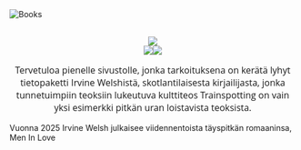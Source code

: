 <!DOCTYPE html>
<html lang="en">

<head>
    <meta charset="UTF-8">
    <meta name="viewport" content="width=device-width, initial-scale=1.0">
    <meta http-equiv="X-UA-Compatible" content="ie=edge">
    <link rel="stylesheet" href="./stylesheet.css">
    <link rel="icon" href="./favicon.ico" type="image/x-icon">
</head>

<body>
    <main>
        <div id="header"><img src="https://images.unsplash.com/photo-1526243741027-444d633d7365?q=80&w=1171&auto=format&fit=crop&ixlib=rb-4.0.3&ixid=M3wxMjA3fDB8MHxwaG90by1wYWdlfHx8fGVufDB8fHx8fA%3D%3D"
            alt="Books" ></div>
            <br>
            <p style="text-align:center;">  <img src="https://i.ibb.co/ymvhrhC4/welsh1.png"><br>
        <img src="https://i.ibb.co/FqkqHXR8/tietoo.png"><img src="https://i.ibb.co/rR7M2PHg/teokset.png">
    </p>


   <div id="content" width = "1000px">
    <p style="text-align:center; font-family: Open Sans; font-size: 16px;">
    Tervetuloa pienelle sivustolle, jonka tarkoituksena on kerätä lyhyt tietopaketti Irvine Welshistä, skotlantilaisesta kirjailijasta, jonka tunnetuimpiin teoksiin lukeutuva kulttiteos Trainspotting on vain yksi esimerkki pitkän uran loistavista teoksista. 

Vuonna 2025 Irvine Welsh julkaisee viidennentoista täyspitkän romaaninsa, Men In Love
   </p></div> 
    </main>
    <script src="index.js"></script>
</body>

</html>

